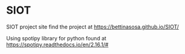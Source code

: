 # SIOT
SIOT project site
find the project at https://bettinasosa.github.io/SIOT/

Using spotipy library for python found at https://spotipy.readthedocs.io/en/2.16.1/#

